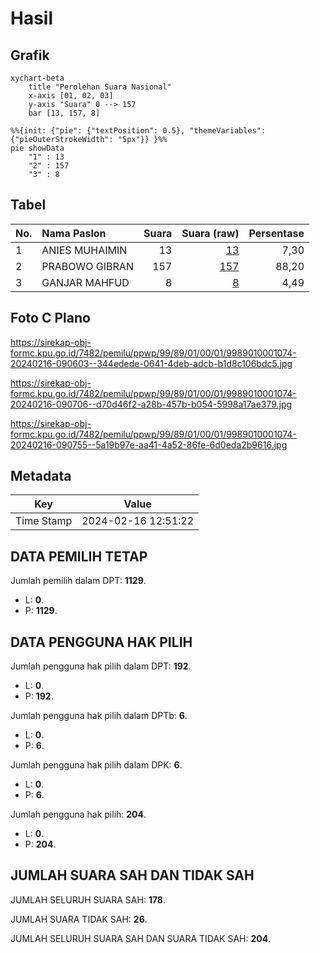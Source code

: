 # Hasil

## Grafik

```mermaid
xychart-beta
    title "Perolehan Suara Nasional"
    x-axis [01, 02, 03]
    y-axis "Suara" 0 --> 157
    bar [13, 157, 8]
```

```mermaid
%%{init: {"pie": {"textPosition": 0.5}, "themeVariables": {"pieOuterStrokeWidth": "5px"}} }%%
pie showData
    "1" : 13
    "2" : 157
    "3" : 8
```

## Tabel

| No. | Nama Paslon    | Suara | Suara (raw) | Persentase |
|:--- |:-------------- | -----:| -----------:| ----------:|
| 1   | ANIES MUHAIMIN | 13    | [13][p-1]   | 7,30       |
| 2   | PRABOWO GIBRAN | 157   | [157][p-2]  | 88,20      |
| 3   | GANJAR MAHFUD  | 8     | [8][p-3]    | 4,49       |


[p-1]: https://github.com/gigit-pemilu/pemilu-2024/blob/main/pilpres/hitung-suara/sub/99-luar-negeri/sub/89-penang-malaysia/sub/01-penang-malaysia/sub/0001-penang-malaysia/sub/074-ksk-059/sub/paslon-1.txt
[p-2]: https://github.com/gigit-pemilu/pemilu-2024/blob/main/pilpres/hitung-suara/sub/99-luar-negeri/sub/89-penang-malaysia/sub/01-penang-malaysia/sub/0001-penang-malaysia/sub/074-ksk-059/sub/paslon-2.txt
[p-3]: https://github.com/gigit-pemilu/pemilu-2024/blob/main/pilpres/hitung-suara/sub/99-luar-negeri/sub/89-penang-malaysia/sub/01-penang-malaysia/sub/0001-penang-malaysia/sub/074-ksk-059/sub/paslon-3.txt

## Foto C Plano

https://sirekap-obj-formc.kpu.go.id/7482/pemilu/ppwp/99/89/01/00/01/9989010001074-20240216-090603--344edede-0641-4deb-adcb-b1d8c106bdc5.jpg

https://sirekap-obj-formc.kpu.go.id/7482/pemilu/ppwp/99/89/01/00/01/9989010001074-20240216-090706--d70d46f2-a28b-457b-b054-5998a17ae379.jpg

https://sirekap-obj-formc.kpu.go.id/7482/pemilu/ppwp/99/89/01/00/01/9989010001074-20240216-090755--5a19b97e-aa41-4a52-86fe-6d0eda2b9616.jpg


## Metadata

| Key        | Value               |
| ---------- | ------------------- |
| Time Stamp | 2024-02-16 12:51:22 |


## DATA PEMILIH TETAP

Jumlah pemilih dalam DPT: **1129**.
 * L: **0**.
 * P: **1129**.

## DATA PENGGUNA HAK PILIH

Jumlah pengguna hak pilih dalam DPT: **192**.
 * L: **0**.
 * P: **192**.

Jumlah pengguna hak pilih dalam DPTb: **6**.
 * L: **0**.
 * P: **6**.

Jumlah pengguna hak pilih dalam DPK: **6**.
 * L: **0**.
 * P: **6**.

Jumlah pengguna hak pilih: **204**.
 * L: **0**.
 * P: **204**.

## JUMLAH SUARA SAH DAN TIDAK SAH

JUMLAH SELURUH SUARA SAH: **178**.

JUMLAH SUARA TIDAK SAH: **26**.

JUMLAH SELURUH SUARA SAH DAN SUARA TIDAK SAH: **204**.


